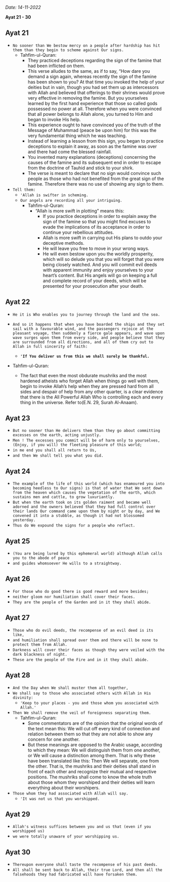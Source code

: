 *Date: 14-11-2022*

**Ayat 21 - 30**


## Ayat 21

- `No sooner than We bestow mercy on a people after hardship has hit them than they begin to scheme against Our signs.`
  - Tahfim-ul-Quran:
    - They practiced deceptions regarding the sign of the famine that had been inflicted on them.
    - This verse alludes to the same, as if to say, “How dare you demand a sign again, whereas recently the sign of the famine has been shown to you? At that time you invoked the help of your deities but in vain, though you had set them up as intercessors with Allah and believed that offerings to their shrines would prove very effective in removing the famine. But you yourselves learned by the first hand experience that those so called gods possessed no power at all. Therefore when you were convinced that all power belongs to Allah alone, you turned to Him and began to invoke His help.
    - This experience ought to have convinced you of the truth of the Message of Muhammad (peace be upon him) for this was the very fundamental thing which he was teaching.
    - Instead of learning a lesson from this sign, you began to practice deceptions to explain it away, as soon as the famine was over and there had come the blessed rainfall.
    - You invented many explanations (deceptions) concerning the causes of the famine and its subsequent end in order to escape from the doctrine of Tauhid and stick to your shirk.
    - The verse is meant to declare that no sign would convince such people as those who had not benefited from the great sign of the famine. Therefore there was no use of showing any sign to them.
- `Tell them:`
  - `'Allah is swifter in scheming.`
  - `Our angels are recording all your intriguing.`
    - Tahfim-ul-Quran:
      - “Allah is more swift in plotting” means this:
        - If you practice deceptions in order to explain away the sign of the famine so that you might find excuses to evade the implications of its acceptance in order to continue your rebellious attitudes.
        - Allah is more swift in carrying out His plans to outdo your deceptive methods.
        - He will leave you free to move in your wrong ways.
        - He will even bestow upon you the worldly prosperity, which will so delude you that you will forget that you were being closely watched. And you will commit evil deeds with apparent immunity and enjoy yourselves to your heart’s content. But His angels will go on keeping a full and complete record of your deeds, which will be presented for your prosecution after your death.

## Ayat 22

- `He it is Who enables you to journey through the land and the sea.`
- `And so it happens that when you have boarded the ships and they set sail with a favourable wind, and the passengers rejoice at the pleasant voyage, then suddenly a fierce gale appears, and wave upon wave surges upon them from every side, and people believe that they are surrounded from all directions, and all of them cry out to Allah in full sincerity of faith:`
  - **`'If You deliver us from this we shall surely be thankful.`**

- Tahfim-ul-Quran:
  - The fact that even the most obdurate mushriks and the most hardened atheists who forget Allah when things go well with them, begin to invoke Allah’s help when they are pressed hard from all sides and despair of help from any other quarter, is a clear evidence that there is the All Powerful Allah Who is controlling each and every thing in the universe. Refer to(E.N. 29, Surah Al-Anaam).

## Ayat 23

- `But no sooner than He delivers them than they go about committing excesses on the earth, acting unjustly.`
- `Men ! The excesses you commit will be of harm only to yourselves, (Enjoy, if you will) the fleeting pleasure of this world;`
- `in me end you shall all return to Us,`
- `and then We shall tell you what you did.`

## Ayat 24

- `The example of the life of this world (which has enamoured you into becoming heedless to Our signs) is that of water that We sent down from the heaven which causes the vegetation of the earth, which sustains men and cattle, to grow luxuriantly.`
- `But when the earth took on its golden raiment and became well adorned and the owners believed that they had full control over their lands Our command came upon them by night or by day, and We convened it into a stubble, as though it had not blossomed yesterday.`
- `Thus do We expound the signs for a people who reflect.`

## Ayat 25

- `(You are being lured by this ephemeral world) although Allah calls you to the abode of peace`
- `and guides whomsoever He wills to a straightway.`

## Ayat 26

- `For those who do good there is good reward and more besides;`
- `neither gloom nor humiliation shall cover their faces.`
- `They are the people of the Garden and in it they shall abide.`

## Ayat 27

- `Those who do evil deeds, the recompense of an evil deed is its like,`
- `and humiliation shall spread over them and there will be none to protect them from Allah.`
- `Darkness will cover their faces as though they were veiled with the dark blackness of night.`
- `These are the people of the Fire and in it they shall abide.`

## Ayat 28

- `And the Day when We shall muster them all together,`
- `We shall say to those who associated others with Allah in His divinity:`
  - `'Keep to your places - you and those whom you associated with Allah.'`
- `Then We shall remove the veil of foreignness separating them.`
  - Tahfim-ul-Quran:
    - Some commentators are of the opinion that the original words of the text mean this: We will cut off every kind of connection and relation between them so that they are not able to show any concern for one another.
    - But these meanings are opposed to the Arabic usage, according to which they mean: We will distinguish them from one another, or We will cause a distinction among them. That is why these have been translated like this: Then We will separate, one from the other. That is, the mushriks and their deities shall stand in front of each other and recognize their mutual and respective positions. The mushriks shall come to know the whole truth about those whom they worshiped and their deities will learn everything about their worshipers.
- `Those whom they had associated with Allah will say.`
  - `'It was not us that you worshipped.`


## Ayat 29

- `Allah's witness suffices between you and us that (even if you worshipped us)`
- `we were totally unaware of your worshipping us.`

## Ayat 30

- `Thereupon everyone shall taste the recompense of his past deeds.`
- `All shall be sent back to Allah, their true Lord, and then all the falsehoods they had fabricated will have forsaken them.`